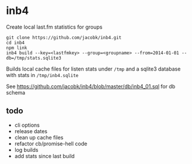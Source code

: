 inb4
====

Create local last.fm statistics for groups

```
git clone https://github.com/jacobk/inb4.git
cd inb4
npm link
inb4 build --key=<lastfmkey> --group=<groupname> --from=2014-01-01 --db=/tmp/stats.sqlite3
````

Builds local cache files for listen stats under `/tmp` and a sqlite3 database with stats in `/tmp/inb4.sqlite`

See https://github.com/jacobk/inb4/blob/master/db/inb4_01.sql for db schema

todo
----
- cli options
- release dates
- clean up cache files
- refactor cb/promise-hell code
- log builds
- add stats since last build
